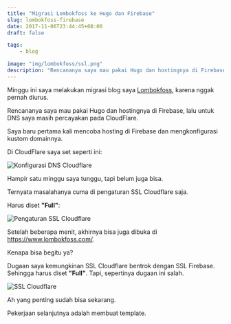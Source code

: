 ```yaml
---
title: "Migrasi Lombokfoss ke Hugo dan Firebase"
slug: lombokfoss-firebase
date: 2017-11-06T23:44:45+08:00
draft: false

tags:
    - blog

image: "img/lombokfoss/ssl.png"
description: "Rencananya saya mau pakai Hugo dan hostingnya di Firebase, lalu untuk DNS saya masih percayakan pada CloudFlare."
---
```


Minggu ini saya melakukan migrasi blog saya [Lombokfoss](https://www.lombokfoss.com), karena nggak pernah diurus.

Rencananya saya mau pakai Hugo dan hostingnya di Firebase, lalu untuk DNS
saya masih percayakan pada CloudFlare.

Saya baru pertama kali mencoba hosting di Firebase dan mengkonfigurasi
kustom domainnya.

Di CloudFlare saya set seperti ini:

![Konfigurasi DNS Cloudflare](/img/lombokfoss/dns-cloudflare.png)

Hampir satu minggu saya tunggu, tapi belum juga bisa.

Ternyata masalahanya cuma di pengaturan SSL Cloudflare saja.

Harus diset __"Full"__:

![Pengaturan SSL Cloudflare](/img/lombokfoss/ssl.png)

Setelah beberapa menit, akhirnya bisa juga dibuka di https://www.lombokfoss.com/.

Kenapa bisa begitu ya?

Dugaan saya kemungkinan SSL Cloudflare bentrok dengan SSL Firebase. Sehingga harus diset __"Full"__. Tapi, sepertinya dugaan ini salah.

![SSL Cloudflare](https://www.petanikode.com/img/cara-menambahkan-ssl-untuk-github-pages/cloudflare_ssl_modes.png)

Ah yang penting sudah bisa sekarang.

Pekerjaan selanjutnya adalah membuat template.